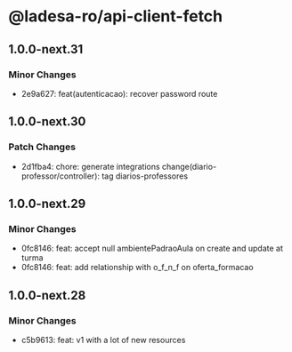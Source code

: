 # @ladesa-ro/api-client-fetch

## 1.0.0-next.31

### Minor Changes

- 2e9a627: feat(autenticacao): recover password route

## 1.0.0-next.30

### Patch Changes

- 2d1fba4: chore: generate integrations
  change(diario-professor/controller): tag diarios-professores

## 1.0.0-next.29

### Minor Changes

- 0fc8146: feat: accept null ambientePadraoAula on create and update at turma
- 0fc8146: feat: add relationship with o_f_n_f on oferta_formacao

## 1.0.0-next.28

### Minor Changes

- c5b9613: feat: v1 with a lot of new resources
